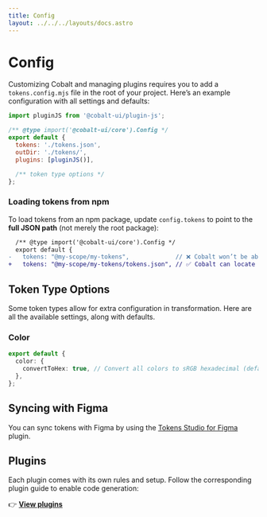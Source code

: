 ```yaml
---
title: Config
layout: ../../../layouts/docs.astro
---
```


# Config

Customizing Cobalt and managing plugins requires you to add a `tokens.config.mjs` file in the root of your project. Here’s an example configuration with all settings and defaults:

```js
import pluginJS from '@cobalt-ui/plugin-js';

/** @type import('@cobalt-ui/core').Config */
export default {
  tokens: './tokens.json',
  outDir: './tokens/',
  plugins: [pluginJS()],

  /** token type options */
};
```

### Loading tokens from npm

To load tokens from an npm package, update `config.tokens` to point to the **full JSON path** (not merely the root package):

```diff
  /** @type import('@cobalt-ui/core').Config */
  export default {
-   tokens: "@my-scope/my-tokens",             // ❌ Cobalt won’t be able to find the tokens
+   tokens: "@my-scope/my-tokens/tokens.json", // ✅ Cobalt can locate this just fine
```

## Token Type Options

Some token types allow for extra configuration in transformation. Here are all the available settings, along with defaults.

### Color

```ts
export default {
  color: {
    convertToHex: true, // Convert all colors to sRGB hexadecimal (default: true). Disable if you’d like to use another format (such as oklab())
  },
};
```

## Syncing with Figma

You can sync tokens with Figma by using the [Tokens Studio for Figma](/docs/guides/tokens-studio) plugin.

## Plugins

Each plugin comes with its own rules and setup. Follow the corresponding plugin guide to enable code generation:

👉 **[View plugins](/docs/plugins)**
